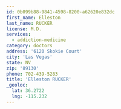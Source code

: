 ```yaml
---
id: 0b099b88-9841-4598-8200-a62620e832dc
first_name: Elleston
last_name: RUCKER
license: M.D.
services:
  - addiction-medicine
category: doctors
address: '6120 Skokie Court'
city: 'Las Vegas'
state: NV
zip: '89130'
phone: 702-439-5283
title: 'Elleston RUCKER'
_geoloc:
  lat: 36.2722
  lng: -115.232
---
```

